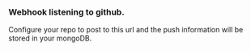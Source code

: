 ### Webhook listening to github.

Configure your repo to post to this url and the push information will be stored in your mongoDB.

